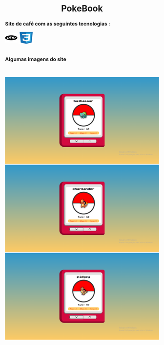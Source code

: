 <h1 align="center">PokeBook</h1>

### Site de café com as seguintes tecnologias :

<div style="display: inline_block">
  <img align="center" alt="Js" height="30" width="40" src="https://raw.githubusercontent.com/devicons/devicon/master/icons/php/php-plain.svg">
  <img align="center" alt="CSS" height="40" width="50" src="https://raw.githubusercontent.com/devicons/devicon/master/icons/css3/css3-original.svg">
</div><br>

<h3>Algumas imagens do site</h3><br>

![Preview](assets/prev1.png)
![Preview](assets/prev2.png)
![Preview](assets/prev3.png)
